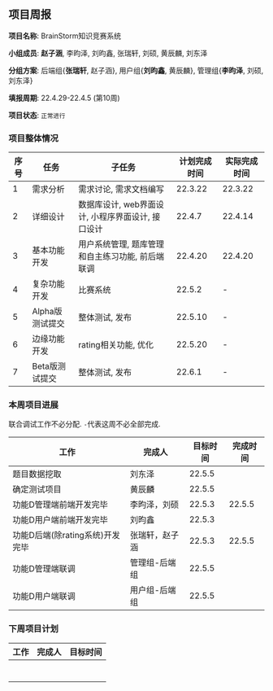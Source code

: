 ## 项目周报

**项目名称**: BrainStorm知识竞赛系统

**小组成员**: **赵子涵**, 李昀泽, 刘昀鑫, 张瑞轩, 刘硕, 黄辰麟, 刘东泽

**分组方案**: 后端组{**张瑞轩**, 赵子涵}, 用户组{**刘昀鑫**, 黄辰麟}, 管理组{**李昀泽**, 刘硕, 刘东泽}

**填报周期**: 22.4.29-22.4.5 (第10周)

**项目状态**: `正常进行`

### 项目整体情况

| 序号 | 任务            | 子任务                                            | 计划完成时间 | 实际完成时间 |
| ---- | --------------- | ------------------------------------------------- | ------------ | ------------ |
| 1    | 需求分析        | 需求讨论, 需求文档编写                            | 22.3.22      | 22.3.22      |
| 2    | 详细设计        | 数据库设计, web界面设计, 小程序界面设计, 接口设计 | 22.4.7       | 22.4.14      |
| 3    | 基本功能开发    | 用户系统管理, 题库管理和自主练习功能, 前后端联调  | 22.4.20      | 22.4.20      |
| 4    | 复杂功能开发    | 比赛系统                                          | 22.5.2       | -            |
| 5    | Alpha版测试提交 | 整体测试, 发布                                    | 22.5.10      | -            |
| 6    | 边缘功能开发    | rating相关功能, 优化                              | 22.5.20      | -            |
| 7    | Beta版测试提交  | 整体测试, 发布                                    | 22.6.1       | -            |

### 本周项目进展

联合调试工作不必分配. `-`代表这周不必全部完成.

| 工作                           | 完成人        | 目标时间 |完成时间 |
| ------------------------------ | ------------- | -------- |-------- |
| 题目数据挖取                | 刘东泽        | 22.5.5 |          |
| 确定测试项目 | 黄辰麟 | 22.5.5 |        |
| 功能D管理端前端开发完毕       | 李昀泽，刘硕   | 22.5.3 |  22.5.5  |
| 功能D用户端前端开发完毕      | 刘昀鑫        | 22.5.3 |           |
| 功能D后端(除rating系统)开发完毕 | 张瑞轩，赵子涵 | 22.5.3 | 22.5.5 |
| 功能D管理端联调             | 管理组-后端组 | 22.5.5   |            |
| 功能D用户端联调             | 用户组-后端组 | 22.5.5 |           |

### 下周项目计划

| 工作                           | 完成人        | 目标时间 |
| ------------------------------ | ------------- | -------- |
|      |        |          |
|      |        |          |
|      |        |          |
|      |        |          |
|      |        |          |
|      |        |          |
|      |        |          |





